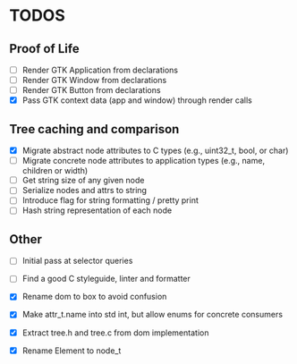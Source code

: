 # TODOS

## Proof of Life
- [ ] Render GTK Application from declarations
- [ ] Render GTK Window from declarations
- [ ] Render GTK Button from declarations
- [x] Pass GTK context data (app and window) through render calls

## Tree caching and comparison
- [x] Migrate abstract node attributes to C types (e.g., uint32\_t, bool, or char)
- [ ] Migrate concrete node attributes to application types (e.g., name, children or width)
- [ ] Get string size of any given node
- [ ] Serialize nodes and attrs to string
- [ ] Introduce flag for string formatting / pretty print
- [ ] Hash string representation of each node

## Other
- [ ] Initial pass at selector queries
- [ ] Find a good C styleguide, linter and formatter
- [x] Rename dom to box to avoid confusion
- [x] Make attr_t.name into std int, but allow enums for concrete consumers
- [x] Extract tree.h and tree.c from dom implementation
- [x] Rename Element to node_t

